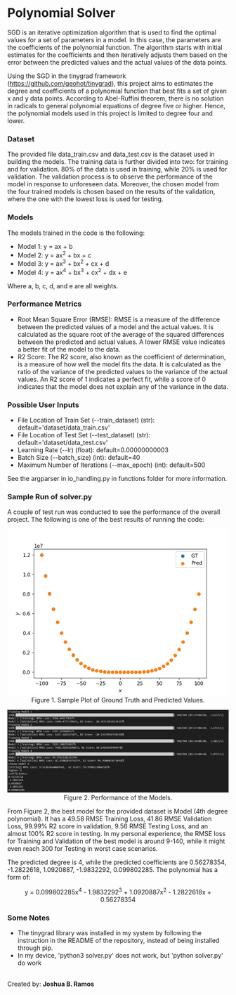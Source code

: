 # Polynomial Solver
SGD is an iterative optimization algorithm that is used to find the optimal values for a set of parameters in a model. In this case, the parameters are the coefficients of the polynomial function. The algorithm starts with initial estimates for the coefficients and then iteratively adjusts them based on the error between the predicted values and the actual values of the data points.

Using the SGD in the tinygrad framework (<a href="https://github.com/geohot/tinygrad">https://github.com/geohot/tinygrad</a>), this project aims to estimates the degree and coefficients of a polynomial function that best fits a set of given x and y data points. According to Abel-Ruffini theorem, there is no solution in radicals to general polynomial equations of degree five or higher. Hence, the polynomial models used in this project is limited to degree four and lower.

### Dataset
The provided file data_train.csv and data_test.csv is the dataset used in building the models. The training data is further divided into two: for training and for validation. 80% of the data is used in training, while 20% is used for validation. The validation process is to observe the performance of the model in response to unforeseen data. Moreover, the chosen model from the four trained models is chosen based on the results of the validation, where the one with the lowest loss is used for testing.

### Models
The models trained in the code is the following:
* Model 1: y = ax + b
* Model 2: y = ax<sup>2</sup> + bx + c
* Model 3: y = ax<sup>3</sup> + bx<sup>2</sup> + cx + d
* Model 4: y = ax<sup>4</sup> + bx<sup>3</sup> + cx<sup>2</sup> + dx + e

Where a, b, c, d, and e are all weights. 

### Performance Metrics
* Root Mean Square Error (RMSE): RMSE is a measure of the difference between the predicted values of a model and the actual values. It is calculated as the square root of the average of the squared differences between the predicted and actual values. A lower RMSE value indicates a better fit of the model to the data.
* R2 Score: The R2 score, also known as the coefficient of determination, is a measure of how well the model fits the data. It is calculated as the ratio of the variance of the predicted values to the variance of the actual values. An R2 score of 1 indicates a perfect fit, while a score of 0 indicates that the model does not explain any of the variance in the data.

### Possible User Inputs
* File Location of Train Set (--train_dataset) (str): default='dataset/data_train.csv'
* File Location of Test Set (--test_dataset) (str): default='dataset/data_test.csv'
* Learning Rate (--lr) (float): default=0.00000000003
* Batch Size (--batch_size) (int): default=40
* Maximum Number of Iterations (--max_epoch) (int): default=500

See the argparser in io_handling.py in functions folder for more information.

### Sample Run of solver.py
A couple of test run was conducted to see the performance of the overall project. The following is one of the best results of running the code:
<p align="center">
  <img src="./docs/CoE197M-1.png">
  <br>Figure 1. Sample Plot of Ground Truth and Predicted Values.
</p>
<p align="center">
  <img src="./docs/CoE197M-2.png">
  <br>Figure 2. Performance of the Models.
</p>

From Figure 2, the best model for the provided dataset is Model (4th degree polynomial). It has a 49.58 RMSE Training Loss, 41.86 RMSE Validation Loss, 99.99% R2 score in validation, 9.56 RMSE Testing Loss, and an almost 100% R2 score in testing. In my personal experience, the RMSE loss for Training and Validation of the best model is around 9-140, while it might even reach 300 for Testing in worst case scenarios.

The predicted degree is 4, while the predicted coefficients are 0.56278354, -1.2822618, 1.0920887, -1.9832292, 0.099802285. The polynomial has a form of:

<p align="center"> y = 0.099802285x<sup>4</sup> - 1.9832292<sup>3</sup> + 1.0920887x<sup>2</sup> - 1.2822618x + 0.56278354 </p>

### Some Notes
* The tinygrad library was installed in my system by following the instruction in the README of the repository, instead of being installed through pip.
* In my device, 'python3 solver.py' does not work, but 'python solver.py' do work
<br>
Created by: <b>Joshua B. Ramos</b>
